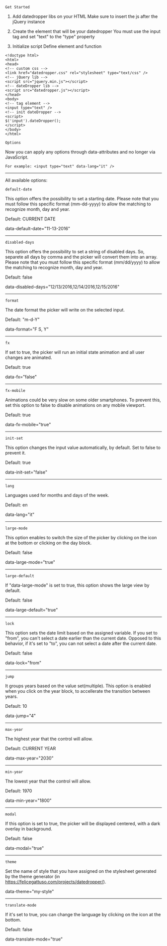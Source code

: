 ```
Get Started
```

1. Add datedropper libs on your HTML
Make sure to insert the js after the jQuery instance

2. Create the element that will be your datedropper
You must use the input tag and set "text" to the "type" property

3. Initialize script
Define element and function


```
<!doctype html>
<html>
<head>
<!-- custom css -->
<link href="datedropper.css" rel="stylesheet" type="text/css" />
<!-- jQuery lib -->
<script src="jquery.min.js"></script>
<!-- dateDropper lib -->
<script src="datedropper.js"></script>
</head>
<body>
<!-- tag element -->
<input type="text" />
<!-- init dateDropper -->
<script>
$('input').dateDropper();
</script>
</body>
</html>
```



```
Options
```

Now you can apply any options through data-attributes and no longer via JavaScript.

```
For example: <input type="text" data-lang="it" />
```

------------------------


All available options: 

```
default-date
```
This option offers the possibility to set a starting date. Please note that you must follow this specific format (mm-dd-yyyy) to allow the matching to recognize month, day and year.

Default: CURRENT DATE 

data-default-date="11-13-2016"

------------------------


```
disabled-days
```
This option offers the possibility to set a string of disabled days. So, separete all days by comma and the picker will convert them into an array. Please note that you must follow this specific format (mm/dd/yyyy) to allow the matching to recognize month, day and year.

Default: false 

data-disabled-days="12/13/2016,12/14/2016,12/15/2016"

------------------------


```
format
```
The date format the picker will write on the selected input.

Default: "m-d-Y"

data-format="F S, Y"

------------------------


```
fx
```
If set to true, the picker will run an initial state animation and all user changes are animated.

Default: true

data-fx="false"

------------------------


```
fx-mobile
```
Animations could be very slow on some older smartphones. To prevent this, set this option to false to disable animations on any mobile viewport.

Default: true

data-fx-mobile="true"

------------------------

```
init-set
```
This option changes the input value automatically, by default. Set to false to prevent it.

Default: true

data-init-set="false"

------------------------


```
lang
```
Languages used for months and days of the week.

Default: en

data-lang="it"

------------------------


```
large-mode
```
This option enables to switch the size of the picker by clicking on the icon at the bottom or clicking on the day block.

Default: false

data-large-mode="true"

------------------------


```
large-default
```
If "data-large-mode" is set to true, this option shows the large view by default.

Default: false

data-large-default="true"

------------------------


```
lock
```
This option sets the date limit based on the assigned variable. If you set to "from", you can't select a date earlier than the current date. Opposed to this behavior, if it's set to "to", you can not select a date after the current date.

Default: false

data-lock="from"

------------------------

```
jump
```
It groups years based on the value set(multiple). This option is enabled when you click on the year block, to accellerate the transition between years.

Default: 10

data-jump="4"

------------------------

```
max-year
```
The highest year that the control will allow.

Default: CURRENT YEAR

data-max-year="2030"

------------------------


```
min-year
```
The lowest year that the control will allow.

Default: 1970

data-min-year="1800"

------------------------

```
modal
```
If this option is set to true, the picker will be displayed centered, with a dark overlay in background.

Default: false

data-modal="true"

------------------------

```
theme
```
Set the name of style that you have assigned on the stylesheet generated by the theme generator (in https://felicegattuso.com/projects/datedropper/).

data-theme="my-style"

------------------------


```
translate-mode
```
If it's set to true, you can change the language by clicking on the icon at the bottom.

Default: false

data-translate-mode="true"
